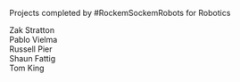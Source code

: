 Projects completed by #RockemSockemRobots for Robotics 

Zak Stratton <br />
Pablo Vielma <br />
Russell Pier <br />
Shaun Fattig <br />
Tom King

